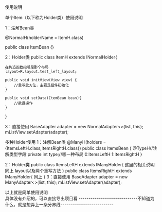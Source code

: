 使用说明

单个Item（以下称为Holder类）使用说明

1：注解Bean类

@NormalH(holderName = ItemH.class)

public class ItemBean {}

2：Holder类
public class ItemH extends INormalHolder<ItemBean>{

    在构造函数指明是那个布局
    layout=R.layout.test_left_layout;

    public void initView(View view) {
        //重写此方法，主要是控件初始化
    }

    public void setData(ItemBean bean){
        //数据操作
    }
}

3：直接使用
BaseAdapter adapter = new NormalAdapter<>(list, this);
mListView.setAdapter(adapter);

多种Holder使用
1：注解Bean类
@ManyH(holders = {ItemsLeftH.class,ItemsRightH.class})
public class ItemsBean {
    @TypeH//注解类型字段
    private int type;//哪一种布局 0:ItemsLeftH 1:ItemsRightH
}

2：Holder类
public class ItemsLeftH extends IManyHolder<ItemsBean>{
    这里的相关说明同上
    layout以及两个重写方法
}
public class ItemsRightH extends IManyHolder<ItemsBean>{
    同上
}
3：直接使用
BaseAdapter adapter = new ManyAdapter<>(list, this);
mListView.setAdapter(adapter);

以上就是简单使用说明</br>
具体没有介绍的，可以直接导出项目看
------------------------------不知道为什么，就是想弄上一条分界线---------------------------

